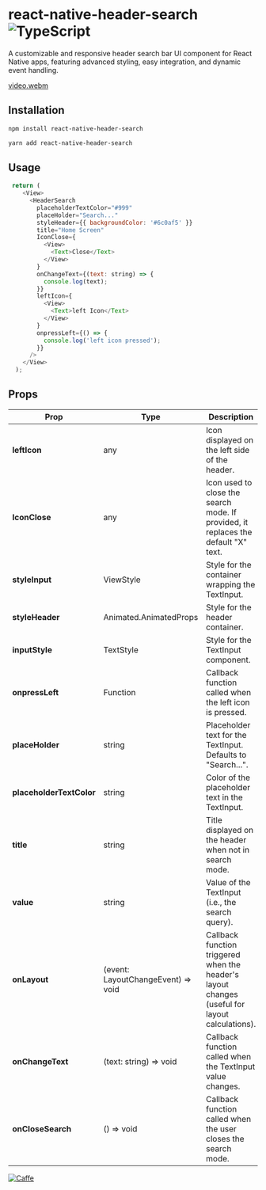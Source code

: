 
# react-native-header-search ![TypeScript](https://img.shields.io/badge/language-TypeScript-blue.svg)


A customizable and responsive header search bar UI component for React Native apps, featuring advanced styling, easy integration, and dynamic event handling.


[video.webm](https://github.com/user-attachments/assets/8d77aa0c-671e-40bd-a82e-8203f753c567)  



## Installation

```sh
npm install react-native-header-search
```
```sh
yarn add react-native-header-search
```
## Usage


```js
 return (
    <View>
      <HeaderSearch
        placeholderTextColor="#999"
        placeHolder="Search..."
        styleHeader={{ backgroundColor: '#6c0af5' }}
        title="Home Screen"
        IconClose={
          <View>
            <Text>Close</Text>
          </View>
        }
        onChangeText={(text: string) => {
          console.log(text);
        }}
        leftIcon={
          <View>
            <Text>left Icon</Text>
          </View>
        }
        onpressLeft={() => {
          console.log('left icon pressed');
        }}
      />
    </View>
  );
```
## **Props**

| Prop                | Type                                              | Description                                                                                           | Default Value              |
| ------------------- | ------------------------------------------------- | ----------------------------------------------------------------------------------------------------- | -------------------------- |
| **leftIcon**        | any                                               | Icon displayed on the left side of the header.                                                      |                 |
| **IconClose**       | any                                               | Icon used to close the search mode. If provided, it replaces the default "X" text.                   |                |
| **styleInput**      | ViewStyle                                         | Style for the container wrapping the TextInput.                                                      |                 |
| **styleHeader**     | Animated.AnimatedProps<ViewStyle>                 | Style for the header container.                                                                      |                 |
| **inputStyle**      | TextStyle                                         | Style for the TextInput component.                                                                   |                 |
| **onpressLeft**     | Function                                          | Callback function called when the left icon is pressed.                                              |                 |
| **placeHolder**     | string                                            | Placeholder text for the TextInput. Defaults to "Search...".                                          | "Search..."              |
| **placeholderTextColor** | string                                      | Color of the placeholder text in the TextInput.                                                      | "rgba(97,97,97,0.8)"       |
| **title**           | string                                            | Title displayed on the header when not in search mode.                                               |                 |
| **value**           | string                                            | Value of the TextInput (i.e., the search query).                                                     |                 |
| **onLayout**        | (event: LayoutChangeEvent) => void                | Callback function triggered when the header's layout changes (useful for layout calculations).         |                 |
| **onChangeText**    | (text: string) => void                            | Callback function called when the TextInput value changes.                                           |                 |
| **onCloseSearch**   | () => void                                        | Callback function called when the user closes the search mode.                                       |                 |


[![Caffe](https://ko-fi.com/img/githubbutton_sm.svg)](https://ko-fi.com/tandatne)